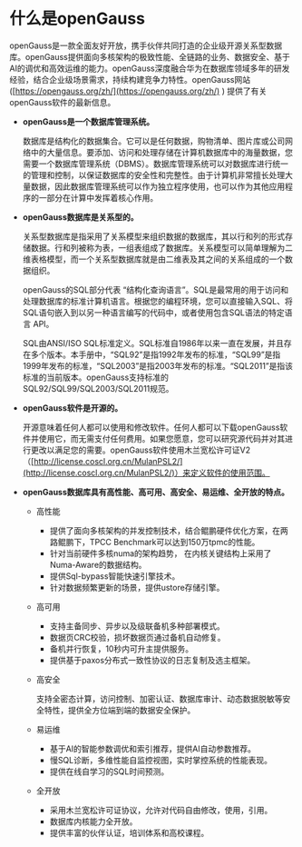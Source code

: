 # 什么是openGauss<a name="ZH-CN_TOPIC_0000001223667315"></a>

openGauss是一款全面友好开放，携手伙伴共同打造的企业级开源关系型数据库。openGauss提供面向多核架构的极致性能、全链路的业务、数据安全、基于AI的调优和高效运维的能力。openGauss深度融合华为在数据库领域多年的研发经验，结合企业级场景需求，持续构建竞争力特性。openGauss网站 \([https://opengauss.org/zh/](https://opengauss.org/zh/)  \) 提供了有关openGauss软件的最新信息。

-   **openGauss是一个数据库管理系统。**

    数据库是结构化的数据集合。它可以是任何数据，购物清单、图片库或公司网络中的大量信息。要添加、访问和处理存储在计算机数据库中的海量数据，您需要一个数据库管理系统（DBMS）。数据库管理系统可以对数据库进行统一的管理和控制，以保证数据库的安全性和完整性。由于计算机非常擅长处理大量数据，因此数据库管理系统可以作为独立程序使用，也可以作为其他应用程序的一部分在计算中发挥着核心作用。

-   **openGauss数据库是关系型的。**

    关系型数据库是指采用了关系模型来组织数据的数据库，其以行和列的形式存储数据。行和列被称为表，一组表组成了数据库。关系模型可以简单理解为二维表格模型，而一个关系型数据库就是由二维表及其之间的关系组成的一个数据组织。

    openGauss的SQL部分代表 “结构化查询语言”。SQL是最常用的用于访问和处理数据库的标准计算机语言。根据您的编程环境，您可以直接输入SQL、将SQL语句嵌入到以另一种语言编写的代码中，或者使用包含SQL语法的特定语言 API。

    SQL由ANSI/ISO SQL标准定义。SQL标准自1986年以来一直在发展，并且存在多个版本。本手册中，“SQL92”是指1992年发布的标准，“SQL99”是指1999年发布的标准，“SQL2003”是指2003年发布的标准。“SQL2011”是指该标准的当前版本。openGauss支持标准的SQL92/SQL99/SQL2003/SQL2011规范。

-   **openGauss软件是开源的。**

    开源意味着任何人都可以使用和修改软件。任何人都可以下载openGauss软件并使用它，而无需支付任何费用。如果您愿意，您可以研究源代码并对其进行更改以满足您的需要。openGauss软件使用木兰宽松许可证V2（[http://license.coscl.org.cn/MulanPSL2/](http://license.coscl.org.cn/MulanPSL2/)）来定义软件的使用范围。

-   **openGauss数据库具有高性能、高可用、高安全、易运维、全开放的特点。**
    -   高性能
        -   提供了面向多核架构的并发控制技术，结合鲲鹏硬件优化方案，在两路鲲鹏下，TPCC Benchmark可以达到150万tpmc的性能。
        -   针对当前硬件多核numa的架构趋势， 在内核关键结构上采用了Numa-Aware的数据结构。
        -   提供Sql-bypass智能快速引擎技术。
        -   针对数据频繁更新的场景，提供ustore存储引擎。

    -   高可用
        -   支持主备同步、异步以及级联备机多种部署模式。
        -   数据页CRC校验，损坏数据页通过备机自动修复。
        -   备机并行恢复，10秒内可升主提供服务。
        -   提供基于paxos分布式一致性协议的日志复制及选主框架。

    -   高安全

        支持全密态计算，访问控制、加密认证、数据库审计、动态数据脱敏等安全特性，提供全方位端到端的数据安全保护。

    -   易运维
        -   基于AI的智能参数调优和索引推荐，提供AI自动参数推荐。
        -   慢SQL诊断，多维性能自监控视图，实时掌控系统的性能表现。
        -   提供在线自学习的SQL时间预测。

    -   全开放
        -   采用木兰宽松许可证协议，允许对代码自由修改，使用，引用。
        -   数据库内核能力全开放。
        -   提供丰富的伙伴认证，培训体系和高校课程。



